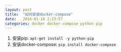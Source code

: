 ```yaml
---
layout: post
title:  "如何安装docker-compose"
date:   2016-01-16 2:23:57
categories: docker docker-compose python pip
---
```



1. 安装pip: `apt-get install -y python-pip`
2. 安装docker-compose: `pip install docker-compose`
